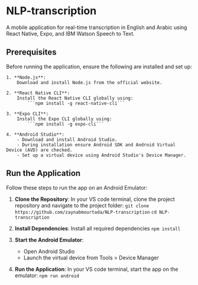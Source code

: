 # NLP-transcription

A mobile application for real-time transcription in English and Arabic using React Native, Expo, and IBM Watson Speech to Text.

## Prerequisites

Before running the application, ensure the following are installed and set up:

    1. **Node.js**:
        Download and install Node.js from the official website.

    2. **React Native CLI**:
        Install the React Native CLI globally using:
            ```npm install -g react-native-cli```

    3. **Expo CLI**:
        Install the Expo CLI globally using:
            ```npm install -g expo-cli```

    4. **Android Studio**:
        - Download and install Android Studio.
        - During installation ensure Android SDK and Android Virtual Device (AVD) are checked.
        - Set up a virtual device using Android Studio's Device Manager.

## Run the Application

Follow these steps to run the app on an Android Emulator:

1. **Clone the Repository**:
   In your VS code terminal, clone the project repository and navigate to the project folder:
   `git clone https://github.com/zaynabmourtada/NLP-transcription`
   `cd NLP-transcription`

2. **Install Dependencies**:
   Install all required dependencies
   `npm install`

3. **Start the Android Emulator**:

   - Open Android Studio
   - Launch the virtual device from Tools > Device Manager

4. **Run the Application**:
   In your VS code terminal, start the app on the emulator:
   `npm run android`

